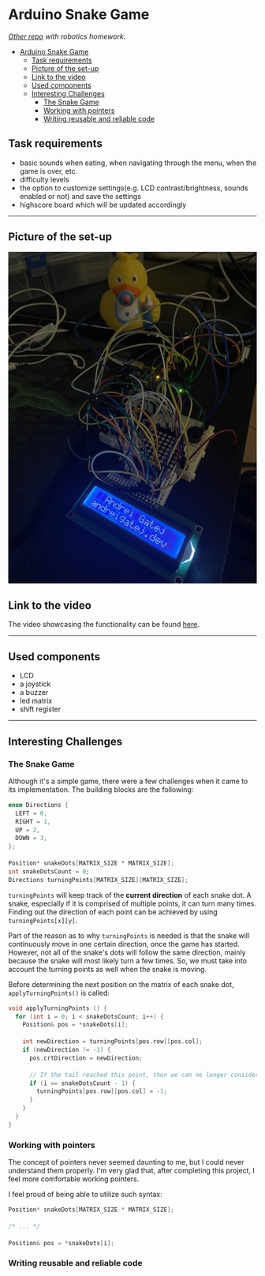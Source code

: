 # Arduino Snake Game

*[Other repo](https://github.com/Andrei0872/IntroductionToRobotics) with robotics homework*.

- [Arduino Snake Game](#arduino-snake-game)
  - [Task requirements](#task-requirements)
  - [Picture of the set-up](#picture-of-the-set-up)
  - [Link to the video](#link-to-the-video)
  - [Used components](#used-components)
  - [Interesting Challenges](#interesting-challenges)
    - [The Snake Game](#the-snake-game)
    - [Working with pointers](#working-with-pointers)
    - [Writing reusable and reliable code](#writing-reusable-and-reliable-code)

## Task requirements

* basic sounds when eating, when navigating through the menu, when the game is over, etc.
* difficulty levels
* the option to customize settings(e.g. LCD contrast/brightness, sounds enabled or not) and save the settings
* highscore board which will be updated accordingly

---

## Picture of the set-up

<div style="text-align: center;">
  <img src="./assets/matrice.jpg">
</div>

## Link to the video

The video showcasing the functionality can be found [here](https://youtu.be/osQ7XLqH9wk).

---

## Used components

* LCD
* a joystick
* a buzzer
* led matrix
* shift register

---

## Interesting Challenges

### The Snake Game

Although it's a simple game, there were a few challenges when it came to its implementation. The building blocks are the following:

```c
enum Directions {
  LEFT = 0,
  RIGHT = 1,
  UP = 2,
  DOWN = 3,
};

Position* snakeDots[MATRIX_SIZE * MATRIX_SIZE];
int snakeDotsCount = 0;
Directions turningPoints[MATRIX_SIZE][MATRIX_SIZE];
```

`turningPoints` will keep track of the **current direction** of each snake dot. A snake, especially if it is comprised of multiple points, it can turn many times. Finding out the direction of each point can be achieved by using `turningPoints[x][y]`.

Part of the reason as to why `turningPoints` is needed is that the snake will continuously move in one certain direction, once the game has started. However, not all of the snake's dots will follow the same direction, mainly because the snake will most likely turn a few times. So, we must take into account the turning points as well when the snake is moving.

Before determining the next position on the matrix of each snake dot, `applyTurningPoints()` is called:

```c
void applyTurningPoints () {
  for (int i = 0; i < snakeDotsCount; i++) {
    Position& pos = *snakeDots[i];
    
    int newDirection = turningPoints[pos.row][pos.col];
    if (newDirection != -1) {
      pos.crtDirection = newDirection;

      // If the tail reached this point, then we can no longer consider this turning point.
      if (i == snakeDotsCount - 1) {
        turningPoints[pos.row][pos.col] = -1;
      }
    }
  }
}
```

### Working with pointers

The concept of pointers never seemed daunting to me, but I could never understand them properly. I'm very glad that, after completing this project, I feel more comfortable working pointers.

I feel proud of being able to utilize such syntax:

```c
Position* snakeDots[MATRIX_SIZE * MATRIX_SIZE];

/* ... */

Position& pos = *snakeDots[i];
```

### Writing reusable and reliable code